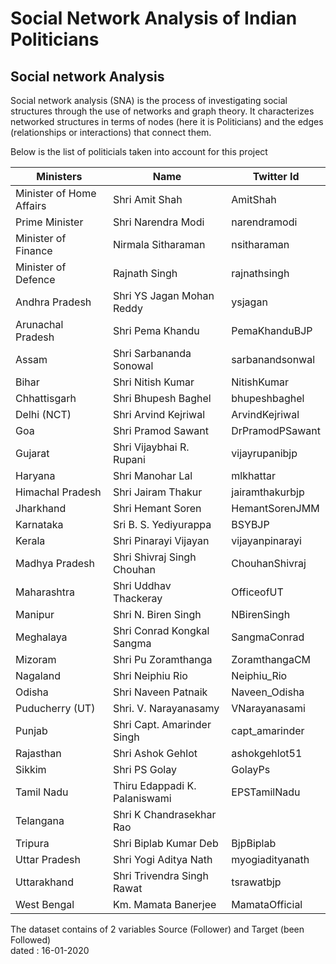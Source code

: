 # Social Network Analysis of Indian Politicians

## Social network Analysis

Social network analysis (SNA) is the process of investigating social structures through the use of networks and graph theory. It characterizes networked structures in terms of nodes (here it is Politicians) and the edges (relationships or interactions) that connect them.

Below is the list of politicials taken into account for this project

| Ministers                | Name                          | Twitter Id      |
|--------------------------|-------------------------------|-----------------|
| Minister of Home Affairs | Shri Amit Shah                | AmitShah        |
| Prime Minister           | Shri Narendra Modi            | narendramodi    |
| Minister of Finance      | Nirmala Sitharaman            | nsitharaman     |
| Minister of Defence      | Rajnath Singh                 | rajnathsingh    |
| Andhra Pradesh           | Shri YS Jagan Mohan Reddy     | ysjagan         |
| Arunachal Pradesh        | Shri Pema Khandu              | PemaKhanduBJP   |
| Assam                    | Shri Sarbananda Sonowal       | sarbanandsonwal |
| Bihar                    | Shri Nitish Kumar             | NitishKumar     |
| Chhattisgarh             | Shri Bhupesh Baghel           | bhupeshbaghel   |
| Delhi (NCT)              | Shri Arvind Kejriwal          | ArvindKejriwal  |
| Goa                      | Shri Pramod Sawant            | DrPramodPSawant |
| Gujarat                  | Shri Vijaybhai R. Rupani      | vijayrupanibjp  |
| Haryana                  | Shri Manohar Lal              | mlkhattar       |
| Himachal Pradesh         | Shri Jairam Thakur            | jairamthakurbjp |
| Jharkhand                | Shri Hemant Soren             | HemantSorenJMM  |
| Karnataka                | Sri B. S. Yediyurappa         | BSYBJP          |
| Kerala                   | Shri Pinarayi Vijayan         | vijayanpinarayi |
| Madhya Pradesh           | Shri Shivraj Singh Chouhan    | ChouhanShivraj  |
| Maharashtra              | Shri Uddhav Thackeray         | OfficeofUT      |
| Manipur                  | Shri N. Biren Singh           | NBirenSingh     |
| Meghalaya                | Shri Conrad Kongkal Sangma    | SangmaConrad    |
| Mizoram                  | Shri Pu Zoramthanga           | ZoramthangaCM   |
| Nagaland                 | Shri Neiphiu Rio              | Neiphiu_Rio     |
| Odisha                   | Shri Naveen Patnaik           | Naveen_Odisha   |
| Puducherry (UT)          | Shri. V. Narayanasamy         | VNarayanasami   |
| Punjab                   | Shri Capt. Amarinder Singh    | capt_amarinder  |
| Rajasthan                | Shri Ashok Gehlot             | ashokgehlot51   |
| Sikkim                   | Shri PS Golay                 | GolayPs         |
| Tamil Nadu               | Thiru Edappadi K. Palaniswami | EPSTamilNadu    |
| Telangana                | Shri K Chandrasekhar Rao      |                 |
| Tripura                  | Shri Biplab Kumar Deb         | BjpBiplab       |
| Uttar Pradesh            | Shri Yogi Aditya Nath         | myogiadityanath |
| Uttarakhand              | Shri Trivendra Singh Rawat    | tsrawatbjp      |
| West Bengal              | Km. Mamata Banerjee           | MamataOfficial  |

The dataset contains of 2 variables Source (Follower) and Target (been Followed) <br>
dated : 16-01-2020
